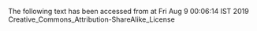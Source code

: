 The following text has been accessed from at Fri Aug 9 00:06:14 IST 2019
Creative_Commons_Attribution-ShareAlike_License
